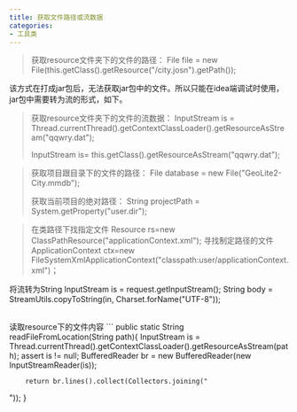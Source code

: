 ```yaml
---
title: 获取文件路径或流数据
categories:
- 工具类
---
```

>获取resource文件夹下的文件的路径：
File file = new File(this.getClass().getResource("/city.josn").getPath());

该方式在打成jar包后，无法获取jar包中的文件。所以只能在idea端调试时使用，jar包中需要转为流的形式，如下。

>获取resource文件夹下的文件的流数据：
InputStream is = Thread.currentThread().getContextClassLoader().getResourceAsStream("qqwry.dat");
>
>InputStream is= this.getClass().getResourceAsStream("qqwry.dat");

>获取项目跟目录下的文件的路径：
File database = new File("GeoLite2-City.mmdb");
>
>获取当前项目的绝对路径：
String projectPath = System.getProperty("user.dir");


>在类路径下找指定文件
Resource rs=new ClassPathResource("applicationContext.xml");
寻找制定路径的文件
ApplicationContext ctx=new  FileSystemXmlApplicationContext("classpath:user/applicationContext.xml")；


将流转为String
InputStream is = request.getInputStream();
String body = StreamUtils.copyToString(in, Charset.forName("UTF-8"));
 

<br>
读取resource下的文件内容
```
    public static String readFileFromLocation(String path){
        InputStream is = Thread.currentThread().getContextClassLoader().getResourceAsStream(path);
        assert is != null;
        BufferedReader br = new BufferedReader(new InputStreamReader(is));

        return br.lines().collect(Collectors.joining("
"));
    }
```
